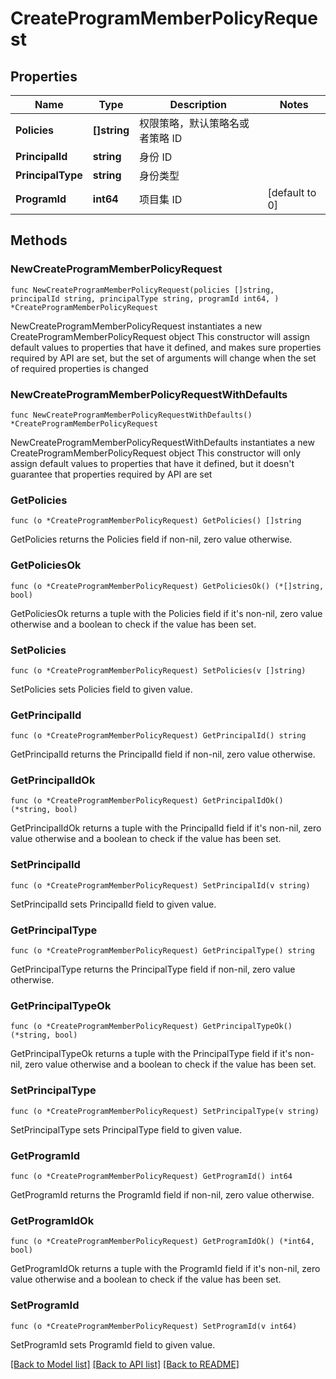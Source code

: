 # CreateProgramMemberPolicyRequest

## Properties

Name | Type | Description | Notes
------------ | ------------- | ------------- | -------------
**Policies** | **[]string** | 权限策略，默认策略名或者策略 ID | 
**PrincipalId** | **string** | 身份 ID | 
**PrincipalType** | **string** | 身份类型 | 
**ProgramId** | **int64** | 项目集 ID | [default to 0]

## Methods

### NewCreateProgramMemberPolicyRequest

`func NewCreateProgramMemberPolicyRequest(policies []string, principalId string, principalType string, programId int64, ) *CreateProgramMemberPolicyRequest`

NewCreateProgramMemberPolicyRequest instantiates a new CreateProgramMemberPolicyRequest object
This constructor will assign default values to properties that have it defined,
and makes sure properties required by API are set, but the set of arguments
will change when the set of required properties is changed

### NewCreateProgramMemberPolicyRequestWithDefaults

`func NewCreateProgramMemberPolicyRequestWithDefaults() *CreateProgramMemberPolicyRequest`

NewCreateProgramMemberPolicyRequestWithDefaults instantiates a new CreateProgramMemberPolicyRequest object
This constructor will only assign default values to properties that have it defined,
but it doesn't guarantee that properties required by API are set

### GetPolicies

`func (o *CreateProgramMemberPolicyRequest) GetPolicies() []string`

GetPolicies returns the Policies field if non-nil, zero value otherwise.

### GetPoliciesOk

`func (o *CreateProgramMemberPolicyRequest) GetPoliciesOk() (*[]string, bool)`

GetPoliciesOk returns a tuple with the Policies field if it's non-nil, zero value otherwise
and a boolean to check if the value has been set.

### SetPolicies

`func (o *CreateProgramMemberPolicyRequest) SetPolicies(v []string)`

SetPolicies sets Policies field to given value.


### GetPrincipalId

`func (o *CreateProgramMemberPolicyRequest) GetPrincipalId() string`

GetPrincipalId returns the PrincipalId field if non-nil, zero value otherwise.

### GetPrincipalIdOk

`func (o *CreateProgramMemberPolicyRequest) GetPrincipalIdOk() (*string, bool)`

GetPrincipalIdOk returns a tuple with the PrincipalId field if it's non-nil, zero value otherwise
and a boolean to check if the value has been set.

### SetPrincipalId

`func (o *CreateProgramMemberPolicyRequest) SetPrincipalId(v string)`

SetPrincipalId sets PrincipalId field to given value.


### GetPrincipalType

`func (o *CreateProgramMemberPolicyRequest) GetPrincipalType() string`

GetPrincipalType returns the PrincipalType field if non-nil, zero value otherwise.

### GetPrincipalTypeOk

`func (o *CreateProgramMemberPolicyRequest) GetPrincipalTypeOk() (*string, bool)`

GetPrincipalTypeOk returns a tuple with the PrincipalType field if it's non-nil, zero value otherwise
and a boolean to check if the value has been set.

### SetPrincipalType

`func (o *CreateProgramMemberPolicyRequest) SetPrincipalType(v string)`

SetPrincipalType sets PrincipalType field to given value.


### GetProgramId

`func (o *CreateProgramMemberPolicyRequest) GetProgramId() int64`

GetProgramId returns the ProgramId field if non-nil, zero value otherwise.

### GetProgramIdOk

`func (o *CreateProgramMemberPolicyRequest) GetProgramIdOk() (*int64, bool)`

GetProgramIdOk returns a tuple with the ProgramId field if it's non-nil, zero value otherwise
and a boolean to check if the value has been set.

### SetProgramId

`func (o *CreateProgramMemberPolicyRequest) SetProgramId(v int64)`

SetProgramId sets ProgramId field to given value.



[[Back to Model list]](../README.md#documentation-for-models) [[Back to API list]](../README.md#documentation-for-api-endpoints) [[Back to README]](../README.md)



